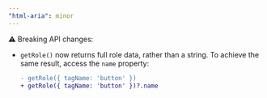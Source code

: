 ```yaml
---
"html-aria": minor
---
```


⚠️ Breaking API changes:

 - `getRole()` now returns full role data, rather than a string. To achieve the same result, access the `name` property:
     ```diff
     - getRole({ tagName: 'button' })
     + getRole({ tagName: 'button' })?.name
     ```

